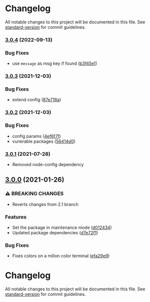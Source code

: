 # Changelog

All notable changes to this project will be documented in this file. See [standard-version](https://github.com/conventional-changelog/standard-version) for commit guidelines.

### [3.0.4](https://github.com/MechanicalHuman/dev-bunyan-pretty/compare/v3.0.3...v3.0.4) (2022-09-13)


### Bug Fixes

* use `message` as msg key if found ([b3f45e1](https://github.com/MechanicalHuman/dev-bunyan-pretty/commit/b3f45e181427d84f4ba5a5236e536455e2caea38))

### [3.0.3](https://github.com/MechanicalHuman/dev-bunyan-pretty/compare/v3.0.2...v3.0.3) (2021-12-03)


### Bug Fixes

* extend config ([87e718a](https://github.com/MechanicalHuman/dev-bunyan-pretty/commit/87e718a711869bf906eb022bb628c5725aac260b))

### [3.0.2](https://github.com/MechanicalHuman/dev-bunyan-pretty/compare/v3.0.1...v3.0.2) (2021-12-03)


### Bug Fixes

* config params ([4ef6f7f](https://github.com/MechanicalHuman/dev-bunyan-pretty/commit/4ef6f7fa5e5150813e405e75d66ecac3c03b0ab8))
* vunerable packages ([56414d0](https://github.com/MechanicalHuman/dev-bunyan-pretty/commit/56414d0b68b7829ecd33c1e5886ade6b569f30a8))

### [3.0.1](https://github.com/MechanicalHuman/dev-bunyan-pretty/compare/v3.0.0...v3.0.1) (2021-07-28)

- Removed node-config dependency

## [3.0.0](https://github.com/MechanicalHuman/dev-bunyan-pretty/compare/v2.0.8...v3.0.0) (2021-01-26)

### ⚠ BREAKING CHANGES

- Reverts changes from 2.1 branch

### Features

- Set the package in maintenance mode ([d012434](https://github.com/MechanicalHuman/dev-bunyan-pretty/commit/d0124340bb07f3ef140ba745d8d74de51856fcc1))
- Updated package dependencies ([d7e72f1](https://github.com/MechanicalHuman/dev-bunyan-pretty/commit/d7e72f19dc1e15b25e35ac73f1262a3d3960f774))

### Bug Fixes

- Fixes colors on a millon color terminal ([efa29e9](https://github.com/MechanicalHuman/dev-bunyan-pretty/commit/efa29e96eecec49ec7be55c5e99e3fe8e34394bf))

# Changelog

All notable changes to this project will be documented in this file. See [standard-version](https://github.com/conventional-changelog/standard-version) for commit guidelines.
